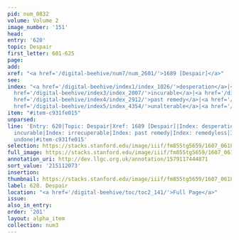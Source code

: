 ```yaml
---
pid: num_0832
volume: Volume 2
image_number: '151'
head:
entry: '620'
topic: Despair
first_letter: 601-625
page:
add:
xref: "<a href='/digital-beehive/num7/num_2601/'>1689 [Despair]</a>"
see:
index: "<a href='/digital-beehive/index1/index_1026/'>desperation</a>|<a href='/digital-beehive/index2/index_1796/'>helpless</a>|<a
  href='/digital-beehive/index3/index_2007/'>incurable</a>|<a href='/digital-beehive/index3/index_2119/'>irrecuperable</a>|<a
  href='/digital-beehive/index4/index_2912/'>past remedy</a>|<a href='/digital-beehive/index4/index_3355/'>remedyless</a>|<a
  href='/digital-beehive/index5/index_4354/'>unalterable</a>|<a href='/digital-beehive/index5/index_4375/'>undone</a>"
item: "#item-c931fe015"
unparsed:
line: 'Entry: 620|Topic: Despair|Xref: 1689 [Despair]|Index: desperation|Index: helpless|Index:
  incurable|Index: irrecuperable|Index: past remedy|Index: remedyless|Index: unalterable|Index:
  undone|#item-c931fe015'
selection: https://stacks.stanford.edu/image/iiif/fm855tg5659/1607_0618/428,2073,2882,1016/full/0/default.jpg
full_image: https://stacks.stanford.edu/image/iiif/fm855tg5659/1607_0618/full/full/0/default.jpg
annotation_uri: http://dev.llgc.org.uk/annotation/1579117444871
sort_value: '215112073'
insertion:
thumbnail: https://stacks.stanford.edu/image/iiif/fm855tg5659/1607_0618/428,2073,600,180/250,/0/default.jpg
label: 620. Despair
location: "<a href='/digital-beehive/toc/toc2_141/'>Full Page</a>"
issue:
also_in_entry:
order: '201'
layout: alpha_item
collection: num3
---
```

